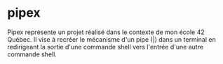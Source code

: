 # pipex
Pipex représente un projet réalisé dans le contexte de mon école 42 Québec. Il vise à recréer le mécanisme d'un pipe (|) dans un terminal en redirigeant la sortie d'une commande shell vers l'entrée d'une autre commande shell.
